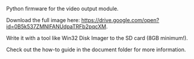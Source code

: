 Python firmware for the video output module.

Download the full image here: https://drive.google.com/open?id=0B5k537ZMNlFANUdpaTRFb2pqcXM.

Write it with a tool like Win32 Disk Imager to the SD card (8GB minimum!).

Check out the how-to guide in the document folder for more information.
